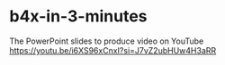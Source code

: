 # b4x-in-3-minutes
The PowerPoint slides to produce video on YouTube https://youtu.be/i6XS96xCnxI?si=J7vZ2ubHUw4H3aRR
